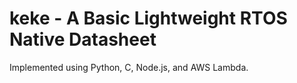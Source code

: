 # keke - A Basic Lightweight RTOS Native Datasheet

Implemented using Python, C, Node.js, and AWS Lambda.


